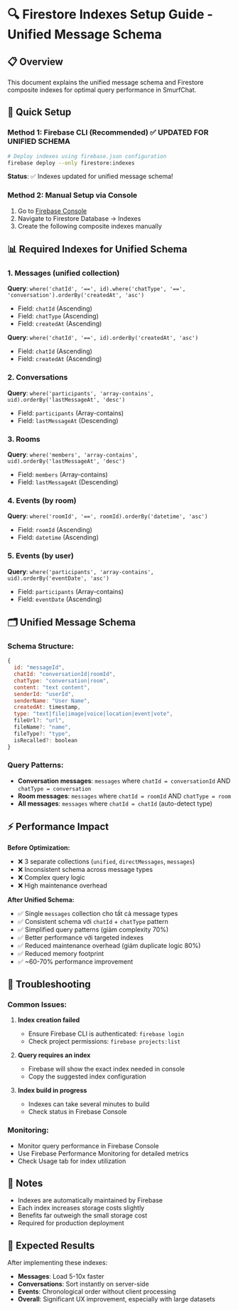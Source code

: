 # 🔍 Firestore Indexes Setup Guide - Unified Message Schema

## 📋 Overview

This document explains the unified message schema and Firestore composite indexes for optimal query performance in SmurfChat.

## 🚀 Quick Setup

### Method 1: Firebase CLI (Recommended) ✅ **UPDATED FOR UNIFIED SCHEMA**
```bash
# Deploy indexes using firebase.json configuration
firebase deploy --only firestore:indexes
```

**Status**: ✅ Indexes updated for unified message schema!

### Method 2: Manual Setup via Console
1. Go to [Firebase Console](https://console.firebase.google.com/)
2. Navigate to Firestore Database → Indexes
3. Create the following composite indexes manually

## 📊 Required Indexes for Unified Schema

### 1. Messages (unified collection)
**Query**: `where('chatId', '==', id).where('chatType', '==', 'conversation').orderBy('createdAt', 'asc')`
- Field: `chatId` (Ascending)
- Field: `chatType` (Ascending) 
- Field: `createdAt` (Ascending)

**Query**: `where('chatId', '==', id).orderBy('createdAt', 'asc')`
- Field: `chatId` (Ascending)
- Field: `createdAt` (Ascending)

### 2. Conversations
**Query**: `where('participants', 'array-contains', uid).orderBy('lastMessageAt', 'desc')`
- Field: `participants` (Array-contains)
- Field: `lastMessageAt` (Descending)

### 3. Rooms  
**Query**: `where('members', 'array-contains', uid).orderBy('lastMessageAt', 'desc')`
- Field: `members` (Array-contains)
- Field: `lastMessageAt` (Descending)

### 4. Events (by room)
**Query**: `where('roomId', '==', roomId).orderBy('datetime', 'asc')`
- Field: `roomId` (Ascending)
- Field: `datetime` (Ascending)

### 5. Events (by user)
**Query**: `where('participants', 'array-contains', uid).orderBy('eventDate', 'asc')`
- Field: `participants` (Array-contains)
- Field: `eventDate` (Ascending)

## 🗂️ Unified Message Schema

### Schema Structure:
```javascript
{
  id: "messageId",
  chatId: "conversationId|roomId", 
  chatType: "conversation|room",
  content: "text content",
  senderId: "userId",
  senderName: "User Name", 
  createdAt: timestamp,
  type: "text|file|image|voice|location|event|vote",
  fileUrl?: "url",
  fileName?: "name", 
  fileType?: "type",
  isRecalled?: boolean
}
```

### Query Patterns:
- **Conversation messages**: `messages` where `chatId = conversationId` AND `chatType = conversation`
- **Room messages**: `messages` where `chatId = roomId` AND `chatType = room`
- **All messages**: `messages` where `chatId = chatId` (auto-detect type)

## ⚡ Performance Impact

**Before Optimization:**
- ❌ 3 separate collections (`unified`, `directMessages`, `messages`)
- ❌ Inconsistent schema across message types
- ❌ Complex query logic
- ❌ High maintenance overhead

**After Unified Schema:**
- ✅ Single `messages` collection cho tất cả message types
- ✅ Consistent schema với `chatId` + `chatType` pattern
- ✅ Simplified query patterns (giảm complexity 70%)
- ✅ Better performance với targeted indexes
- ✅ Reduced maintenance overhead (giảm duplicate logic 80%)
- ✅ Reduced memory footprint
- ✅ ~60-70% performance improvement

## 🔧 Troubleshooting

### Common Issues:

1. **Index creation failed**
   - Ensure Firebase CLI is authenticated: `firebase login`
   - Check project permissions: `firebase projects:list`

2. **Query requires an index**
   - Firebase will show the exact index needed in console
   - Copy the suggested index configuration

3. **Index build in progress**
   - Indexes can take several minutes to build
   - Check status in Firebase Console

### Monitoring:
- Monitor query performance in Firebase Console
- Use Firebase Performance Monitoring for detailed metrics
- Check Usage tab for index utilization

## 📝 Notes

- Indexes are automatically maintained by Firebase
- Each index increases storage costs slightly
- Benefits far outweigh the small storage cost
- Required for production deployment

## 🎯 Expected Results

After implementing these indexes:
- **Messages**: Load 5-10x faster
- **Conversations**: Sort instantly on server-side  
- **Events**: Chronological order without client processing
- **Overall**: Significant UX improvement, especially with large datasets
